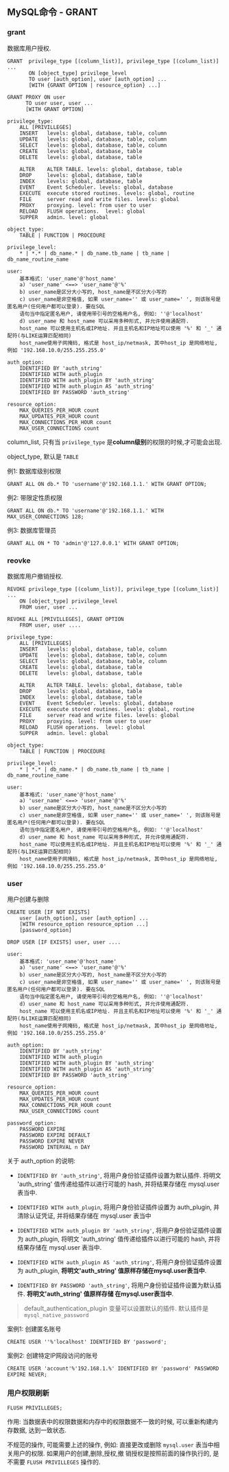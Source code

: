 ## MySQL命令 - GRANT

### grant

数据库用户授权.

```
GRANT  privilege_type [(column_list)], privilege_type [(column_list)] ...
       ON [object_type] privilege_level
       TO user [auth_option], user [auth_option] ...
       [WITH {GRANT OPTION | resource_option} ...]

GRANT PROXY ON user
      TO user user, user ...
      [WITH GRANT OPTION]

privilege_type:
    ALL [PRIVILLEGES]
    INSERT   levels: global, database, table, column
    UPDATE   levels: global, database, table, column
    SELECT   levels: global, database, table, column
    CREATE   levels: global, database, table
    DELETE   levels: global, database, table
    
    ALTER    ALTER TABLE. levels: global, database, table
    DROP     levels: global, database, table
    INDEX    levels: global, database, table
    EVENT    Event Scheduler. levels: global, database
    EXECUTE  execute stored routines. levels: global, routine
    FILE     server read and write files. levels: global
    PROXY    proxying. level: from user to user
    RELOAD   FLUSH operations.  level: global
    SUPPER   admin. level: global

object_type:
    TABLE | FUNCTION | PROCEDURE

privilege_level:
    * | *.* | db_name.* | db_name.tb_name | tb_name | db_name_routine_name

user: 
    基本格式: 'user_name'@'host_name'
    a) 'user_name' <==> 'user_name'@'%'
    b) user_name是区分大小写的, host_name是不区分大小写的
    c) user_name是非空格值, 如果 user_name='' 或 user_name=' ', 则该账号是匿名用户(任何用户都可以登录). 要在SQL
    语句当中指定匿名用户, 请使用带引号的空格用户名, 例如: ''@'localhost'
    d) user_name 和 host_name 可以采用多种形式, 并允许使用通配符.
    host_name 可以使用主机名或IP地址. 并且主机名和IP地址可以使用 '%' 和 '_' 通配符(与LIKE运算匹配相同)
    host_name使用子网掩码, 格式是 host_ip/netmask, 其中host_ip 是网络地址, 例如 '192.168.10.0/255.255.255.0'
  
auth_option:
    IDENTIFIED BY 'auth_string' 
    IDENTIFIED WITH auth_plugin
    IDENTIFIED WITH auth_plugin BY 'auth_string'
    IDENTIFIED WITH auth_plugin AS 'auth_string'
    IDENTIFIED BY PASSWORD 'auth_string'

resource_option:
    MAX_QUERIES_PER_HOUR count
    MAX_UPDATES_PER_HOUR count
    MAX_CONNECTIONS_PER_HOUR count
    MAX_USER_CONNECTIONS count
```

column_list, 只有当 `privilege_type` 是**column级别**的权限的时候,才可能会出现.

object_type, 默认是 `TABLE`


例1: 数据库级别权限
```
GRANT ALL ON db.* TO 'username'@'192.168.1.1.' WITH GRANT OPTION;
```

例2: 带限定性质权限
```
GRANT ALL ON db.* TO 'username'@'192.168.1.1.' WITH MAX_USER_CONNECTIONS 128;
```

例3: 数据库管理员
```
GRANT ALL ON * TO 'admin'@'127.0.0.1' WITH GRANT OPTION;
```

### reovke

数据库用户撤销授权.

```
REVOKE privilege_type [(column_list)], privilege_type [(column_list)] ...
    ON [object_type] privilege_level
    FROM user, user ...

REVOKE ALL [PRIVILLEGES], GRANT OPTION
    FROM user, user ....

privilege_type:
    ALL [PRIVILLEGES]
    INSERT   levels: global, database, table, column
    UPDATE   levels: global, database, table, column
    SELECT   levels: global, database, table, column
    CREATE   levels: global, database, table
    DELETE   levels: global, database, table
    
    ALTER    ALTER TABLE. levels: global, database, table
    DROP     levels: global, database, table
    INDEX    levels: global, database, table
    EVENT    Event Scheduler. levels: global, database
    EXECUTE  execute stored routines. levels: global, routine
    FILE     server read and write files. levels: global
    PROXY    proxying. level: from user to user
    RELOAD   FLUSH operations.  level: global
    SUPPER   admin. level: global

object_type:
    TABLE | FUNCTION | PROCEDURE

privilege_level:
    * | *.* | db_name.* | db_name.tb_name | tb_name | db_name_routine_name

user: 
    基本格式: 'user_name'@'host_name'
    a) 'user_name' <==> 'user_name'@'%'
    b) user_name是区分大小写的, host_name是不区分大小写的
    c) user_name是非空格值, 如果 user_name='' 或 user_name=' ', 则该账号是匿名用户(任何用户都可以登录). 要在SQL
    语句当中指定匿名用户, 请使用带引号的空格用户名, 例如: ''@'localhost'
    d) user_name 和 host_name 可以采用多种形式, 并允许使用通配符.
    host_name 可以使用主机名或IP地址. 并且主机名和IP地址可以使用 '%' 和 '_' 通配符(与LIKE运算匹配相同)
    host_name使用子网掩码, 格式是 host_ip/netmask, 其中host_ip 是网络地址, 例如 '192.168.10.0/255.255.255.0'
```


### user

用户创建与删除

```
CREATE USER [IF NOT EXISTS]
    user [auth_option], user [auth_option] ...
    [WITH resource_option resource_option ...]
    [password_option]

DROP USER [IF EXISTS] user, user ....

user: 
    基本格式: 'user_name'@'host_name'
    a) 'user_name' <==> 'user_name'@'%'
    b) user_name是区分大小写的, host_name是不区分大小写的
    c) user_name是非空格值, 如果 user_name='' 或 user_name=' ', 则该账号是匿名用户(任何用户都可以登录). 要在SQL
    语句当中指定匿名用户, 请使用带引号的空格用户名, 例如: ''@'localhost'
    d) user_name 和 host_name 可以采用多种形式, 并允许使用通配符.
    host_name 可以使用主机名或IP地址. 并且主机名和IP地址可以使用 '%' 和 '_' 通配符(与LIKE运算匹配相同)
    host_name使用子网掩码, 格式是 host_ip/netmask, 其中host_ip 是网络地址, 例如 '192.168.10.0/255.255.255.0'
  
auth_option:
    IDENTIFIED BY 'auth_string' 
    IDENTIFIED WITH auth_plugin
    IDENTIFIED WITH auth_plugin BY 'auth_string'
    IDENTIFIED WITH auth_plugin AS 'auth_string'
    IDENTIFIED BY PASSWORD 'auth_string'

resource_option:
    MAX_QUERIES_PER_HOUR count
    MAX_UPDATES_PER_HOUR count
    MAX_CONNECTIONS_PER_HOUR count
    MAX_USER_CONNECTIONS count

password_option:
    PASSWORD EXPIRE
    PASSWORD EXPIRE DEFAULT
    PASSWORD EXPIRE NEVER
    PASSWORD INTERVAL n DAY
```

关于 auth_option 的说明:

- `IDENTIFIED BY 'auth_string'`, 将用户身份验证插件设置为默认插件. 将明文 'auth_string' 值传递给插件以进行可能的
hash, 并将结果存储在 mysql.user 表当中.

- `IDENTIFIED WITH auth_plugin`, 将用户身份验证插件设置为 auth_plugin, 并清除认证凭证, 并将结果存储在 mysql.user 
表当中 

- `IDENTIFIED WITH auth_plugin BY 'auth_string'`, 将用户身份验证插件设置为 auth_plugin, 将明文 'auth_string' 
值传递给插件以进行可能的 hash, 并将结果存储在 mysql.user 表当中.

- `IDENTIFIED WITH auth_plugin AS 'auth_string'`, 将用户身份验证插件设置为 auth_plugin, **将明文'auth_string'
值原样存储在mysql.user表当中**.

- `IDENTIFIED BY PASSWORD 'auth_string'`, 将用户身份验证插件设置为默认插件. **将明文'auth_string' 值原样存储
在mysql.user表当中**.

> default_authentication_plugin 变量可以设置默认的插件. 默认插件是 `mysql_native_password`

案例1: 创建匿名账号
```
CREATE USER ''%'localhost' IDENTIFIED BY 'password';
```

案例2: 创建特定IP网段访问的账号
```
CREATE USER 'account'%'192.168.1.%' IDENTIFIED BY 'password' PASSWORD EXPIRE NEVER;
```

### 用户权限刷新

```
FLUSH PRIVILLEGES;
```

作用: 当数据表中的权限数据和内存中的权限数据不一致的时候, 可以重新构建内存数据, 达到一致状态. 

不规范的操作, 可能需要上述的操作, 例如: 直接更改或删除 `mysql.user` 表当中相关用户的权限. 如果用户的创建,删除,授权,撤
销授权是按照前面的操作执行的, 是不需要 `FLUSH PRIVILLEGES` 操作的.
